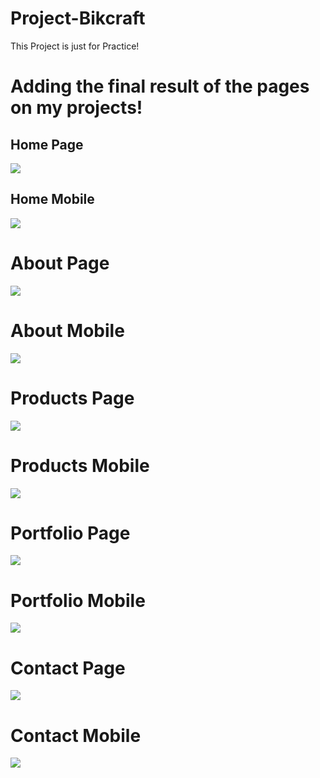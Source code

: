 # Project-Bikcraft

This Project is just for Practice!

# Adding the final result of the pages on my projects!

## Home Page

![](Bikcraft-Home.jpg)

## Home Mobile

![](Bikcraft-Home-Mobile.jpg)

# About Page

![](Bikcraft-Sobre.jpg)

# About Mobile

![](Bikcraft-Sobre-Mobile.jpg)

# Products Page

![](Bikcraft-Produtos.jpg)

# Products Mobile

![](Bikcraft-Produtos-Mobile.jpg)

# Portfolio Page

![](Bikcraft-Portifólio.jpg)

# Portfolio Mobile

![](Bikcraft-Portifólio-Mobile.jpg)

# Contact Page

![](Bikcraft-Contato.jpg)

# Contact Mobile

![](Bikcraft-Contato-Mobile.jpg)